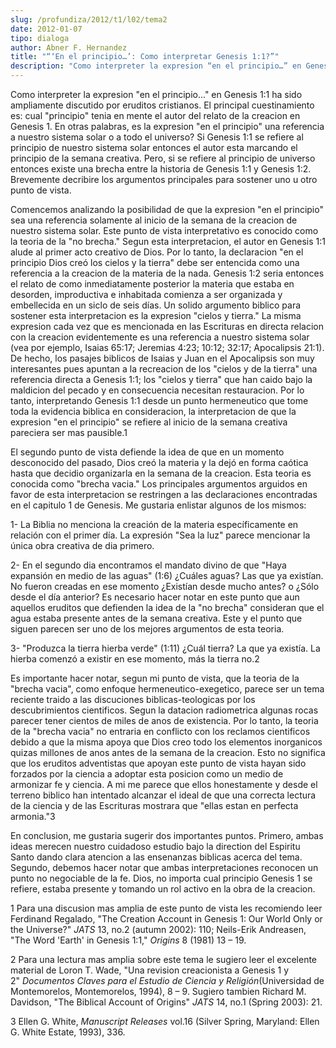 ```yaml
---
slug: /profundiza/2012/t1/l02/tema2
date: 2012-01-07
tipo: dialoga
author: Abner F. Hernandez
title: "“‘En el principio…’: Como interpretar Genesis 1:1?”"
description: "Como interpreter la expresion “en el principio…” en Genesis 1:1 ha sido  ampliamente discutido por eruditos cristianos. El principal cuestinamiento es:  cual “principio” tenia en mente el autor del relato de la creacion en Genesis  1. En otras palabras, es la expresion “en el ..."
---
```


Como interpreter la expresion "en el principio…" en Genesis 1:1 ha sido ampliamente discutido por eruditos cristianos. El principal cuestinamiento es: cual "principio" tenia en mente el autor del relato de la creacion en Genesis 1. En otras palabras, es la expresion "en el principio" una referencia a nuestro sistema solar o a todo el universo? Si Genesis 1:1 se refiere al principio de nuestro sistema solar entonces el autor esta marcando el principio de la semana creativa. Pero, si se refiere al principio de universo entonces existe una brecha entre la historia de Genesis 1:1 y Genesis 1:2. Brevemente decribire los argumentos principales para sostener uno u otro punto de vista.

Comencemos analizando la posibilidad de que la expresion "en el principio" sea una referencia solamente al inicio de la semana de la creacion de nuestro sistema solar. Este punto de vista interpretativo es conocido como la teoria de la "no brecha." Segun esta interpretacion, el autor en Genesis 1:1 alude al primer acto creativo de Dios. Por lo tanto, la declaracion "en el principio Dios creó los cielos y la tierra" debe ser entencida como una referencia a la creacion de la materia de la nada. Genesis 1:2 seria entonces el relato de como inmediatamente posterior la materia que estaba en desorden, improductiva e inhabitada comienza a ser organizada y embellecida en un siclo de seis días. Un solido argumento biblico para sostener esta interpretacion es la expresion "cielos y tierra." La misma expresion cada vez que es mencionada en las Escrituras en directa relacion con la creacion evidentemente es una referencia a nuestro sistema solar (vea por ejemplo, Isaias 65:17; Jeremias 4:23; 10:12; 32:17; Apocalipsis 21:1). De hecho, los pasajes biblicos de Isaias y Juan en el Apocalipsis son muy interesantes pues apuntan a la recreacion de los "cielos y de la tierra" una referencia directa a Genesis 1:1; los "cielos y tierra" que han caido bajo la maldicion del pecado y en consecuencia necesitan restauracion. Por lo tanto, interpretando Genesis 1:1 desde un punto hermeneutico que tome toda la evidencia biblica en consideracion, la interpretacion de que la expresion "en el principio" se refiere al inicio de la semana creativa pareciera ser mas pausible.1

El segundo punto de vista defiende la idea de que en un momento desconocido del pasado, Dios creó la materia y la dejó en forma caótica hasta que decidio organizarla en la semana de la creacion. Esta teoria es conocida como "brecha vacia." Los principales argumentos arguidos en favor de esta interpretacion se restringen a las declaraciones encontradas en el capitulo 1 de Genesis. Me gustaria enlistar algunos de los mismos:

1- La Biblia no menciona la creación de la materia específicamente en relación con el primer día. La expresión "Sea la luz" parece mencionar la única obra creativa de dia primero.

2- En el segundo dia encontramos el mandato divino de que "Haya expansión en medio de las aguas" (1:6) ¿Cuáles aguas? Las que ya existían. No fueron creadas en ese momento ¿Existían desde mucho antes? o ¿Sólo desde el día anterior? Es necesario hacer notar en este punto que aun aquellos eruditos que defienden la idea de la "no brecha" consideran que el agua estaba presente antes de la semana creativa. Este y el punto que siguen parecen ser uno de los mejores argumentos de esta teoria.

3- "Produzca la tierra hierba verde" (1:11) ¿Cuál tierra? La que ya existía. La hierba comenzó a existir en ese momento, más la tierra no.2

Es importante hacer notar, segun mi punto de vista, que la teoria de la "brecha vacia", como enfoque hermeneutico-exegetico, parece ser un tema reciente traido a las discuciones biblicas-teologicas por los descubrimientos cientificos. Segun la datacion radiometrica algunas rocas parecer tener cientos de miles de anos de existencia. Por lo tanto, la teoria de la "brecha vacia" no entraria en conflicto con los reclamos cientificos debido a que la misma apoya que Dios creo todo los elementos inorganicos quizas millones de anos antes de la semana de la creacion. Esto no significa que los eruditos adventistas que apoyan este punto de vista hayan sido forzados por la ciencia a adoptar esta posicion como un medio de armonizar fe y ciencia. A mi me parece que ellos honestamente y desde el terreno biblico han intentado alcanzar el ideal de que una correcta lectura de la ciencia y de las Escrituras mostrara que "ellas estan en perfecta armonia."3

En conclusion, me gustaria sugerir dos importantes puntos. Primero, ambas ideas merecen nuestro cuidadoso estudio bajo la direction del Espiritu Santo dando clara atencion a las ensenanzas biblicas acerca del tema. Segundo, debemos hacer notar que ambas interpretaciones reconocen un punto no negociable de la fe. Dios, no importa cual principio Genesis 1 se refiere, estaba presente y tomando un rol activo en la obra de la creacion.

1 Para una discusion mas amplia de este punto de vista les recomiendo leer Ferdinand Regalado, "The Creation Account in Genesis 1: Our World Only or the Universe?" _JATS_ 13, no.2 (autumn 2002): 110; Neils-Erik Andreasen, "The Word 'Earth' in Genesis 1:1," _Origins_ 8 (1981) 13 – 19.

2 Para una lectura mas amplia sobre este tema le sugiero leer el excelente material de Loron T. Wade, "Una revision creacionista a Genesis 1 y 2" _Documentos Claves para el Estudio de Ciencia y Religión_(Universidad de Montemorelos, Montemorelos, 1994), 8 – 9. Sugiero tambien Richard M. Davidson, "The Biblical Account of Origins" _JATS_ 14, no.1 (Spring 2003): 21.

3 Ellen G. White, _Manuscript Releases_ vol.16 (Silver Spring, Maryland: Ellen G. White Estate, 1993), 336.
